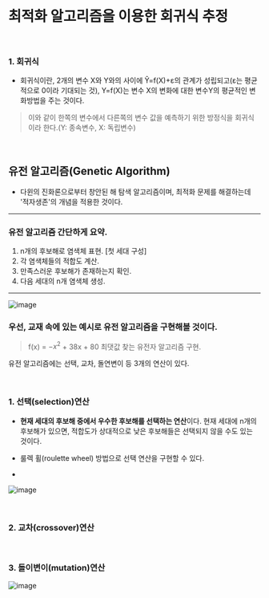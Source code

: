# 최적화 알고리즘을 이용한 회귀식 추정
<br>

### 1. 회귀식
- 회귀식이란, 2개의 변수 X와 Y와의 사이에 Ŷ=f(X)+ε의 관계가 성립되고(ε는 평균적으로 0이라 기대되는 것), Y=f(X)는 변수 X의 변화에 대한 변수Y의 평균적인 변화방법을 주는 것이다. 

> 이와 같이 한쪽의 변수에서 다른쪽의 변수 값을 예측하기 위한 방정식을 회귀식이라 한다.(Y: 종속변수, X: 독립변수)

<br>

## 유전 알고리즘(Genetic Algorithm)
- 다윈의 진화론으로부터 창안된 해 탐색 알고리즘이며, 최적화 문제를 해결하는데 '적자생존'의 개념을 적용한 것이다.

---

### 유전 알고리즘 간단하게 요약.


<ol>
<li> n개의 후보해로 염색체 표현. [첫 세대 구성]</li>
<li> 각 염색체들의 적합도 계산.</li>
<li> 만족스러운 후보해가 존재하는지 확인.</li>
<li> 다음 세대의 n개 염색체 생성.</li>
</ol>

---
![image](https://user-images.githubusercontent.com/102197100/174352197-7330977e-bf69-48c1-8ec4-7a398800f8c5.png)
<br>

### 우선, 교재 속에 있는 예시로 유전 알고리즘을 구현해볼 것이다. 

> f(x) = $-x^2$ + 38x + 80  최댓값 찾는 유전자 알고리즘 구현.

유전 알고리즘에는 선택, 교차, 돌연변이 등 3개의 연산이 있다.

<br>

### 1. 선택(selection)연산

- **현재 세대의 후보해 중에서 우수한 후보해를 선택하는 연산**이다. 현재 세대에 n개의 후보해가 있으면, 적합도가 상대적으로 낮은 후보해들은 선택되지 않을 수도 있는 것이다.

- 룰렉 휠(roulette wheel) 방법으로 선택 연산을 구현할 수 있다.
- 
![image](https://user-images.githubusercontent.com/102197100/174352342-ed297637-b278-4a45-a4b1-4c3cbc7809ee.png)


<br>

### 2. 교차(crossover)연산


<br>

### 3. 돌이변이(mutation)연산
![image](https://user-images.githubusercontent.com/102197100/174352408-34f1054f-fd96-45dd-ac1e-103641179c6d.png)
